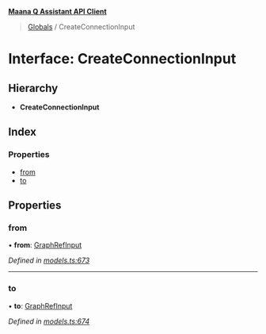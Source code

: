 **[Maana Q Assistant API Client](../README.md)**

> [Globals](../README.md) / CreateConnectionInput

# Interface: CreateConnectionInput

## Hierarchy

* **CreateConnectionInput**

## Index

### Properties

* [from](createconnectioninput.md#from)
* [to](createconnectioninput.md#to)

## Properties

### from

•  **from**: [GraphRefInput](graphrefinput.md)

*Defined in [models.ts:673](https://github.com/maana-io/q-assistant-client/blob/develop/src/models.ts#L673)*

___

### to

•  **to**: [GraphRefInput](graphrefinput.md)

*Defined in [models.ts:674](https://github.com/maana-io/q-assistant-client/blob/develop/src/models.ts#L674)*
